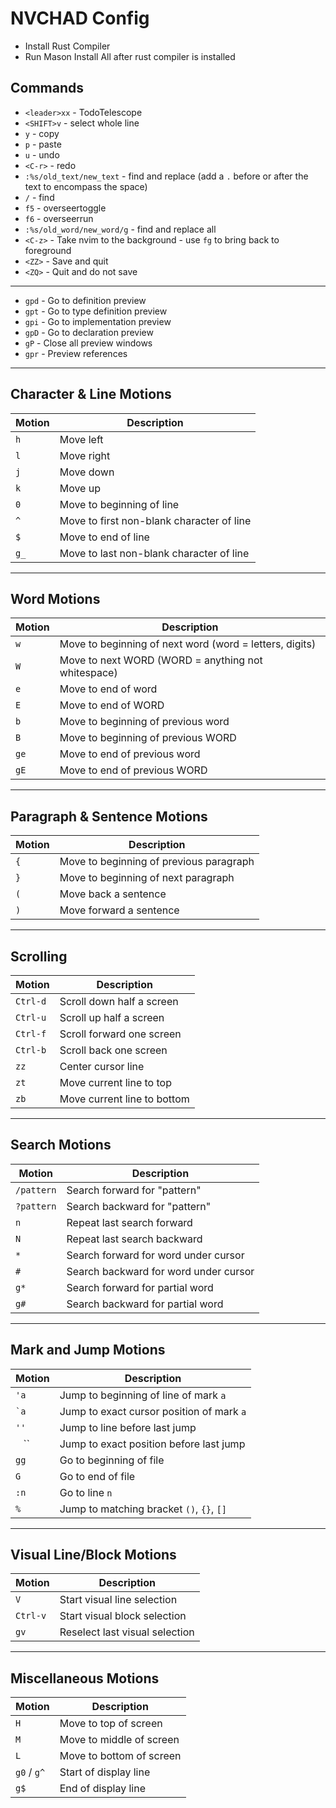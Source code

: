 # NVCHAD Config
  - Install Rust Compiler
  - Run Mason Install All after rust compiler is installed

## Commands
* `<leader>xx` - TodoTelescope
* `<SHIFT>v` - select whole line
* `y` - copy
* `p` - paste
* `u` - undo
* `<C-r>` - redo
* `:%s/old_text/new_text` - find and replace (add a `.` before or after the text to encompass the space)
* `/` - find
* `f5` - overseertoggle
* `f6` - overseerrun
* `:%s/old_word/new_word/g` - find and replace all
* `<C-z>` - Take nvim to the background - use `fg` to bring back to foreground
* `<ZZ>` - Save and quit
* `<ZQ>` - Quit and do not save
---
* `gpd` - Go to definition preview
* `gpt` - Go to type definition preview
* `gpi` - Go to implementation preview
* `gpD` - Go to declaration preview
* `gP`  - Close all preview windows
* `gpr` - Preview references
---
## Character & Line Motions

| Motion | Description |
|--------|-------------|
| `h`    | Move left |
| `l`    | Move right |
| `j`    | Move down |
| `k`    | Move up |
| `0`    | Move to beginning of line |
| `^`    | Move to first non-blank character of line |
| `$`    | Move to end of line |
| `g_`   | Move to last non-blank character of line |

---

## Word Motions

| Motion | Description |
|--------|-------------|
| `w`    | Move to beginning of next word (word = letters, digits) |
| `W`    | Move to next WORD (WORD = anything not whitespace) |
| `e`    | Move to end of word |
| `E`    | Move to end of WORD |
| `b`    | Move to beginning of previous word |
| `B`    | Move to beginning of previous WORD |
| `ge`   | Move to end of previous word |
| `gE`   | Move to end of previous WORD |

---

## Paragraph & Sentence Motions

| Motion | Description |
|--------|-------------|
| `{`    | Move to beginning of previous paragraph |
| `}`    | Move to beginning of next paragraph |
| `(`    | Move back a sentence |
| `)`    | Move forward a sentence |

---

## Scrolling

| Motion | Description |
|--------|-------------|
| `Ctrl-d` | Scroll down half a screen |
| `Ctrl-u` | Scroll up half a screen |
| `Ctrl-f` | Scroll forward one screen |
| `Ctrl-b` | Scroll back one screen |
| `zz`     | Center cursor line |
| `zt`     | Move current line to top |
| `zb`     | Move current line to bottom |

---

## Search Motions

| Motion | Description |
|--------|-------------|
| `/pattern` | Search forward for "pattern" |
| `?pattern` | Search backward for "pattern" |
| `n`        | Repeat last search forward |
| `N`        | Repeat last search backward |
| `*`        | Search forward for word under cursor |
| `#`        | Search backward for word under cursor |
| `g*`       | Search forward for partial word |
| `g#`       | Search backward for partial word |

---

## Mark and Jump Motions

| Motion | Description |
|--------|-------------|
| `'a`   | Jump to beginning of line of mark `a` |
| `` `a `` | Jump to exact cursor position of mark `a` |
| `''`   | Jump to line before last jump |
| `` `` `` | Jump to exact position before last jump |
| `gg`   | Go to beginning of file |
| `G`    | Go to end of file |
| `:n`   | Go to line `n` |
| `%`    | Jump to matching bracket `()`, `{}`, `[]` |

---

## Visual Line/Block Motions

| Motion | Description |
|--------|-------------|
| `V`       | Start visual line selection |
| `Ctrl-v`  | Start visual block selection |
| `gv`      | Reselect last visual selection |

---

## Miscellaneous Motions

| Motion | Description |
|--------|-------------|
| `H`    | Move to top of screen |
| `M`    | Move to middle of screen |
| `L`    | Move to bottom of screen |
| `g0` / `g^` | Start of display line |
| `g$`   | End of display line |
